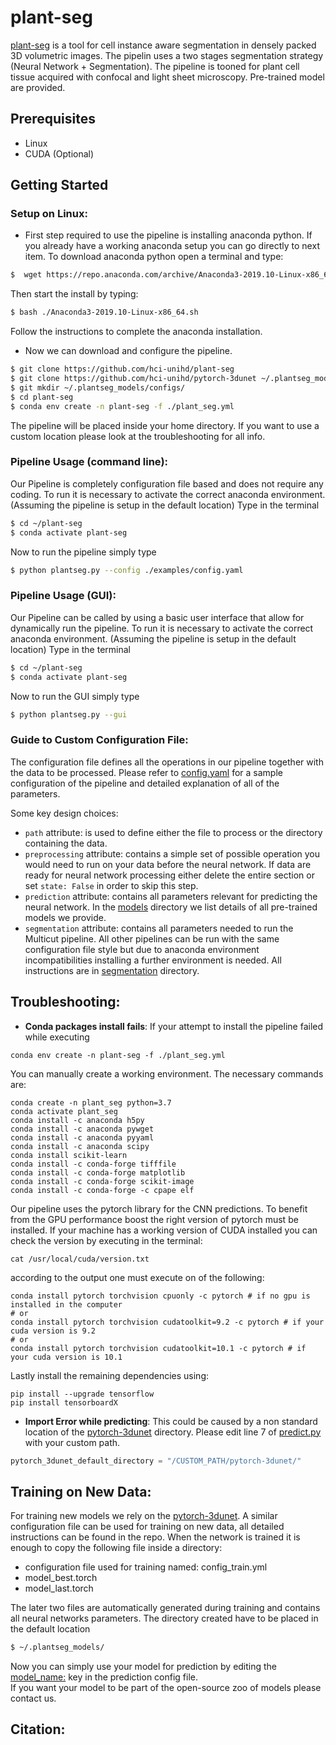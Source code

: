 # plant-seg
[plant-seg](plantseg) is a tool for cell instance aware segmentation in densely packed 3D volumetric images.
The pipelin uses a two stages segmentation strategy (Neural Network + Segmentation).
The pipeline is tooned for plant cell tissue acquired with confocal and light sheet microscopy.
Pre-trained model are provided.  

## Prerequisites
* Linux
* CUDA (Optional)

## Getting Started
### Setup on Linux:
- First step required to use the pipeline is installing anaconda python. If you already have a working anaconda setup you can go directly to next item. 
To download anaconda python open a terminal and type:
```Bash
$  wget https://repo.anaconda.com/archive/Anaconda3-2019.10-Linux-x86_64.sh
```
Then start the install by typing:
```bash
$ bash ./Anaconda3-2019.10-Linux-x86_64.sh
```
Follow the instructions to complete the anaconda installation. 

- Now we can download and configure the pipeline. 
```bash
$ git clone https://github.com/hci-unihd/plant-seg
$ git clone https://github.com/hci-unihd/pytorch-3dunet ~/.plantseg_models/pytorch-3dunet
$ git mkdir ~/.plantseg_models/configs/
$ cd plant-seg
$ conda env create -n plant-seg -f ./plant_seg.yml
```
The pipeline will be placed inside your home directory. If you want to use a custom location please look at the
 troubleshooting for all info.
### Pipeline Usage (command line):
Our Pipeline is completely configuration file based and does not require any coding.
To run it is necessary to activate the correct anaconda environment. (Assuming the pipeline is setup in 
the default location) Type in the terminal
```bash
$ cd ~/plant-seg
$ conda activate plant-seg
```
Now to run the pipeline simply type
```bash
$ python plantseg.py --config ./examples/config.yaml
```

### Pipeline Usage (GUI):
Our Pipeline can be called by using a basic user interface that allow for dynamically run the pipeline.
To run it is necessary to activate the correct anaconda environment. (Assuming the pipeline is setup in 
the default location) Type in the terminal
```bash
$ cd ~/plant-seg
$ conda activate plant-seg
```
Now to run the GUI simply type
```bash
$ python plantseg.py --gui
```

### Guide to Custom Configuration File:
The configuration file defines all the operations in our pipeline together with the data to be processed.
Please refer to [config.yaml](examples/config.yaml) for a sample configuration of the pipeline and detailed explanation
of all of the parameters.

Some key design choices:
* `path` attribute: is used to define either the file to process or the directory containing the data.
* `preprocessing` attribute: contains a simple set of possible operation you would need to run on your data before the neural network. 
If data are ready for neural network processing either delete the entire section or set `state: False` in order to skip this step.
* `prediction` attribute: contains all parameters relevant for predicting the neural network. 
In the [models](plantseg/models/README.md) directory we list details of all pre-trained models we provide.
* `segmentation` attribute: contains all parameters needed to run the Multicut pipeline. 
All other pipelines can be run with the same configuration file style but due to anaconda environment incompatibilities 
installing a further environment is needed.
All instructions are in [segmentation](plantseg/segmentation/README.md) directory.

## Troubleshooting:
* **Conda packages install fails**: If your attempt to install the pipeline failed while executing  
```
conda env create -n plant-seg -f ./plant_seg.yml
```
You can manually create a working environment.
The necessary commands are: 
```
conda create -n plant_seg python=3.7
conda activate plant_seg
conda install -c anaconda h5py
conda install -c anaconda pywget
conda install -c anaconda pyyaml
conda install -c anaconda scipy
conda install scikit-learn
conda install -c conda-forge tifffile
conda install -c conda-forge matplotlib
conda install -c conda-forge scikit-image
conda install -c conda-forge -c cpape elf
```

Our pipeline uses the pytorch library for the CNN predictions. To benefit from the GPU performance boost the right
 version of pytorch must be installed. If your machine has a working version of CUDA installed you can check the version 
 by executing in the terminal:
```` 
cat /usr/local/cuda/version.txt
````
according to the output one must execute on of the following:
```
conda install pytorch torchvision cpuonly -c pytorch # if no gpu is installed in the computer
# or
conda install pytorch torchvision cudatoolkit=9.2 -c pytorch # if your cuda version is 9.2
# or
conda install pytorch torchvision cudatoolkit=10.1 -c pytorch # if your cuda version is 10.1
```

Lastly install the remaining dependencies using:
```
pip install --upgrade tensorflow
pip install tensorboardX
```


* **Import Error while predicting**: This could be caused by a non standard location of the [pytorch-3dunet](https://github.com/hci-unihd/pytorch-3dunet) directory.
Please edit line 7 of [predict.py](plantseg/predictions/predict.py) with your custom path.
```python
pytorch_3dunet_default_directory = "/CUSTOM_PATH/pytorch-3dunet/"
```


## Training on New Data:
For training new models we rely on the [pytorch-3dunet](https://github.com/hci-unihd/pytorch-3dunet). 
A similar configuration file can be used for training on new data, all detailed instructions can be found  in the repo.
When the network is trained it is enough to copy the following file inside a directory:
* configuration file used for training named: config_train.yml
* model_best.torch
* model_last.torch

The later two files are automatically generated during training and contains all neural networks parameters.
The directory created have to be placed in the default location
```bash
$ ~/.plantseg_models/
```
Now you can simply use your model for prediction by editing the [model_name:](examples/config.yaml) key in the prediction config file.\
If you want your model to be part of the open-source zoo of models please contact us.

## Citation:
